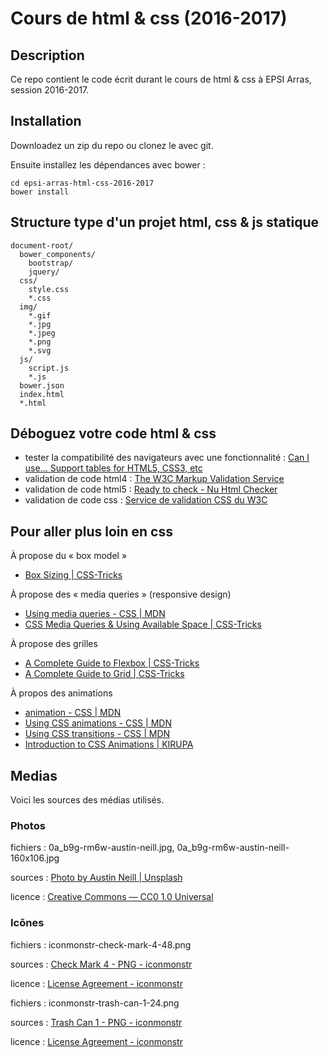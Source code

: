 # Cours de html & css (2016-2017)

## Description

Ce repo contient le code écrit durant le cours de html & css à EPSI Arras, session 2016-2017.

## Installation

Downloadez un zip du repo ou clonez le avec git.

Ensuite installez les dépendances avec bower :

    cd epsi-arras-html-css-2016-2017
    bower install

## Structure type d'un projet html, css & js statique

    document-root/
      bower_components/
        bootstrap/
        jquery/
      css/
        style.css
        *.css
      img/
        *.gif
        *.jpg
        *.jpeg
        *.png
        *.svg
      js/
        script.js
        *.js
      bower.json
      index.html
      *.html

## Déboguez votre code html & css

- tester la compatibilité des navigateurs avec une fonctionnalité : [Can I use... Support tables for HTML5, CSS3, etc](http://caniuse.com/)
- validation de code html4 : [The W3C Markup Validation Service](https://validator.w3.org/)
- validation de code html5 : [Ready to check - Nu Html Checker](https://validator.w3.org/nu/)
- validation de code css : [Service de validation CSS du W3C](https://jigsaw.w3.org/css-validator/)

## Pour aller plus loin en css

À propose du « box model »

- [Box Sizing | CSS-Tricks](https://css-tricks.com/box-sizing/)

À propose des « media queries » (responsive design)
- [Using media queries - CSS | MDN](https://developer.mozilla.org/en-US/docs/Web/CSS/Media_Queries/Using_media_queries)
- [CSS Media Queries & Using Available Space | CSS-Tricks](https://css-tricks.com/css-media-queries/)

À propose des grilles

- [A Complete Guide to Flexbox | CSS-Tricks](https://css-tricks.com/snippets/css/a-guide-to-flexbox/)
- [A Complete Guide to Grid | CSS-Tricks](https://css-tricks.com/snippets/css/complete-guide-grid/)

À propos des animations

- [animation - CSS | MDN](https://developer.mozilla.org/en-US/docs/Web/CSS/animation)
- [Using CSS animations - CSS | MDN](https://developer.mozilla.org/en-US/docs/Web/CSS/CSS_Animations/Using_CSS_animations)
- [Using CSS transitions - CSS | MDN](https://developer.mozilla.org/en-US/docs/Web/CSS/CSS_Transitions/Using_CSS_transitions)
- [Introduction to CSS Animations | KIRUPA](https://www.kirupa.com/html5/introduction_css_animations.htm)

## Medias

Voici les sources des médias utilisés.

### Photos

fichiers : 0a_b9g-rm6w-austin-neill.jpg, 0a_b9g-rm6w-austin-neill-160x106.jpg

sources : [Photo by Austin Neill | Unsplash](https://unsplash.com/?photo=0A_b9G-Rm6w)

licence : [Creative Commons — CC0 1.0 Universal](https://creativecommons.org/publicdomain/zero/1.0/)

### Icônes

fichiers : iconmonstr-check-mark-4-48.png

sources : [Check Mark 4 - PNG - iconmonstr](http://iconmonstr.com/check-mark-4/?png)

licence : [License Agreement - iconmonstr](http://iconmonstr.com/license/)


fichiers : iconmonstr-trash-can-1-24.png

sources : [Trash Can 1 - PNG - iconmonstr](http://iconmonstr.com/trash-can-1/?png)

licence : [License Agreement - iconmonstr](http://iconmonstr.com/license/)

